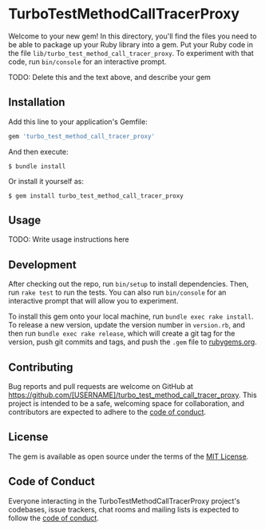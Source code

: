 # TurboTestMethodCallTracerProxy

Welcome to your new gem! In this directory, you'll find the files you need to be able to package up your Ruby library into a gem. Put your Ruby code in the file `lib/turbo_test_method_call_tracer_proxy`. To experiment with that code, run `bin/console` for an interactive prompt.

TODO: Delete this and the text above, and describe your gem

## Installation

Add this line to your application's Gemfile:

```ruby
gem 'turbo_test_method_call_tracer_proxy'
```

And then execute:

    $ bundle install

Or install it yourself as:

    $ gem install turbo_test_method_call_tracer_proxy

## Usage

TODO: Write usage instructions here

## Development

After checking out the repo, run `bin/setup` to install dependencies. Then, run `rake test` to run the tests. You can also run `bin/console` for an interactive prompt that will allow you to experiment.

To install this gem onto your local machine, run `bundle exec rake install`. To release a new version, update the version number in `version.rb`, and then run `bundle exec rake release`, which will create a git tag for the version, push git commits and tags, and push the `.gem` file to [rubygems.org](https://rubygems.org).

## Contributing

Bug reports and pull requests are welcome on GitHub at https://github.com/[USERNAME]/turbo_test_method_call_tracer_proxy. This project is intended to be a safe, welcoming space for collaboration, and contributors are expected to adhere to the [code of conduct](https://github.com/[USERNAME]/turbo_test_method_call_tracer_proxy/blob/master/CODE_OF_CONDUCT.md).


## License

The gem is available as open source under the terms of the [MIT License](https://opensource.org/licenses/MIT).

## Code of Conduct

Everyone interacting in the TurboTestMethodCallTracerProxy project's codebases, issue trackers, chat rooms and mailing lists is expected to follow the [code of conduct](https://github.com/[USERNAME]/turbo_test_method_call_tracer_proxy/blob/master/CODE_OF_CONDUCT.md).
